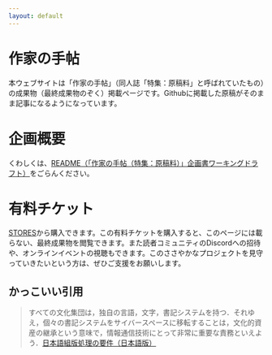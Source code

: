 ```yaml
---
layout: default
---
```


# 作家の手帖
本ウェブサイトは「作家の手帖」（同人誌「特集：原稿料」と呼ばれていたもの）の成果物（最終成果物のぞく）掲載ページです。Githubに掲載した原稿がそのまま記事になるようになっています。

# 企画概要
くわしくは、[README（「作家の手帖（特集：原稿料）」企画書ワーキングドラフト）](https://github.com/Writer-Life-Committee/authors-note/blob/main/README.md)をごらんください。

# 有料チケット
[STORES](https://writerlifecommittee.stores.jp/)から購入できます。この有料チケットを購入すると、このページには載らない、最終成果物を閲覧できます。また読者コミュニティのDiscordへの招待や、オンラインイベントの視聴もできます。このささやかなプロジェクトを見守っていきたいという方は、ぜひご支援をお願いします。

## かっこいい引用

> すべての文化集団は，独自の言語，文字，書記システムを持つ．それゆえ，個々の書記システムをサイバースペースに移転することは，文化的資産の継承という意味で，情報通信技術にとって非常に重要な責務といえよう．[日本語組版処理の要件（日本語版）](https://www.w3.org/TR/jlreq/)

